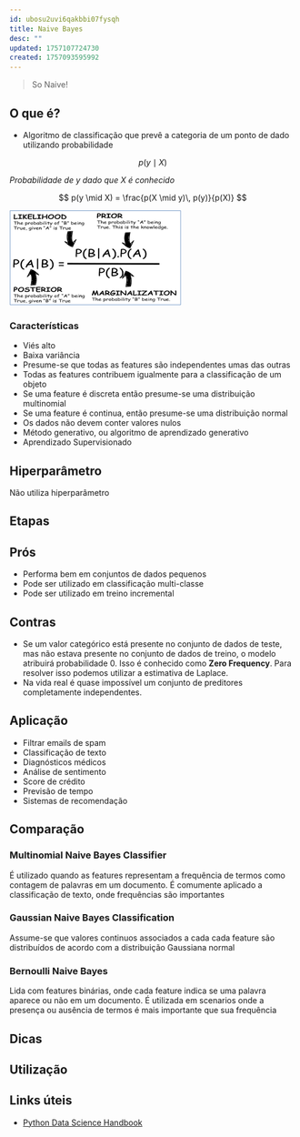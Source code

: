 ```yaml
---
id: ubosu2uvi6qakbbi07fysqh
title: Naive Bayes
desc: ""
updated: 1757107724730
created: 1757093595992
---
```


> So Naive!

## O que é?

- Algoritmo de classificação que prevê a categoria de um ponto de dado utilizando probabilidade

$$
p(y \mid X)
$$

_Probabilidade de y dado que X é conhecido_

$$
p(y \mid X) = \frac{p(X \mid y)\, p(y)}{p(X)}
$$

![Naive Bayes](./assets/machine-learning-naive-bayes.png)

### Características

- Viés alto
- Baixa variância
- Presume-se que todas as features são independentes umas das outras
- Todas as features contribuem igualmente para a classificação de um objeto
- Se uma feature é discreta então presume-se uma distribuição multinomial
- Se uma feature é continua, então presume-se uma distribuição normal
- Os dados não devem conter valores nulos
- Método generativo, ou algoritmo de aprendizado generativo
- Aprendizado Supervisionado

## Hiperparâmetro

Não utiliza hiperparâmetro

## Etapas

## Prós

- Performa bem em conjuntos de dados pequenos
- Pode ser utilizado em classificação multi-classe
- Pode ser utilizado em treino incremental

## Contras

- Se um valor categórico está presente no conjunto de dados de teste, mas não estava presente no conjunto de dados de treino, o modelo atribuirá probabilidade 0. Isso é conhecido como **Zero Frequency**. Para resolver isso podemos utilizar a estimativa de Laplace.
- Na vida real é quase impossível um conjunto de preditores completamente independentes.

## Aplicação

- Filtrar emails de spam
- Classificação de texto
- Diagnósticos médicos
- Análise de sentimento
- Score de crédito
- Previsão de tempo
- Sistemas de recomendação

## Comparação

### Multinomial Naive Bayes Classifier

É utilizado quando as features representam a frequência de termos como contagem de palavras em um documento. É comumente aplicado a classificação de texto, onde frequências são importantes

### Gaussian Naive Bayes Classification

Assume-se que valores continuos associados a cada cada feature são distribuídos de acordo com a distribuição Gaussiana normal

### Bernoulli Naive Bayes

Lida com features binárias, onde cada feature indica se uma palavra aparece ou não em um documento. É utilizada em scenarios onde a presença ou ausência de termos é mais importante que sua frequência

## Dicas

## Utilização

## Links úteis

- [Python Data Science Handbook](https://jakevdp.github.io/PythonDataScienceHandbook/)

